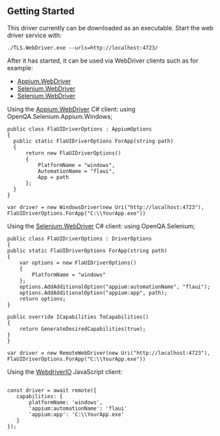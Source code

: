 ## Getting Started ##
This driver currently can be downloaded as an executable. Start the web driver service with:

	./TLS.WebDriver.exe --urls=http://localhost:4723/

 After it has started, it can be used via WebDriver clients such as for example:

* [Appium.WebDriver](https://www.nuget.org/packages/Appium.WebDriver)
* [Selenium.WebDriver](https://www.nuget.org/packages/Selenium.WebDriver)
* [Selenium.WebDriver](https://www.npmjs.com/package/webdriverio)

Using the [Appium.WebDriver](https://www.nuget.org/packages/Appium.WebDriver) C# client:
	using OpenQA.Selenium.Appium.Windows;

	public class FlaUIDriverOptions : AppiumOptions
  	{
      public static FlaUIDriverOptions ForApp(string path)
      {
          return new FlaUIDriverOptions()
          {
              PlatformName = "windows",
              AutomationName = "flaui",
              App = path
          };
      }
  	}

	var driver = new WindowsDriver(new Uri("http://localhost:4723"), FlaUIDriverOptions.ForApp("C:\\YourApp.exe"))

 Using the [Selenium.WebDriver](https://www.nuget.org/packages/Selenium.WebDriver) C# client:
 using OpenQA.Selenium;

	public class FlaUIDriverOptions : DriverOptions
	{
    public static FlaUIDriverOptions ForApp(string path)
    {
        var options = new FlaUIDriverOptions()
        {
            PlatformName = "windows"
        };
        options.AddAdditionalOption("appium:automationName", "flaui");
        options.AddAdditionalOption("appium:app", path);
        return options;
    }

    public override ICapabilities ToCapabilities()
    {
        return GenerateDesiredCapabilities(true);
    }
	}

	var driver = new RemoteWebDriver(new Uri("http://localhost:4723"), FlaUIDriverOptions.ForApp("C:\\YourApp.exe"))

 Using the [WebdriverIO](https://www.npmjs.com/package/webdriverio) JavaScript client:
 ```import { remote } from 'webdriverio'

const driver = await remote({
    capabilities: {
        platformName: 'windows',
        'appium:automationName': 'flaui'
        'appium:app': 'C:\\YourApp.exe'
    }
});
